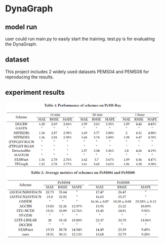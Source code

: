 # DynaGraph
## model run
user could run main.py to easily start the training.
test.py is for evaluating the DynaGraph.
## dataset
This project includes 2 widely used datasets PEMS04 and PEMS08 for reproducing the results.
## experiment results
![image](https://github.com/re-plicate/DynaGraph/blob/main/Fig/Tab1.png)
![image](https://github.com/re-plicate/DynaGraph/blob/main/Fig/Tab2.png)
